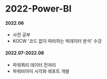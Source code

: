 # 2022-Power-BI

#### 2022.06 
* 사전 공부
* KOCW '코드 없이 따라하는 빅데이터 분석' 수강

#### 2022.07-2022.08 
* 파워쿼리 데이터 전처리
* 파워비아이 시각화 레포트 개발

